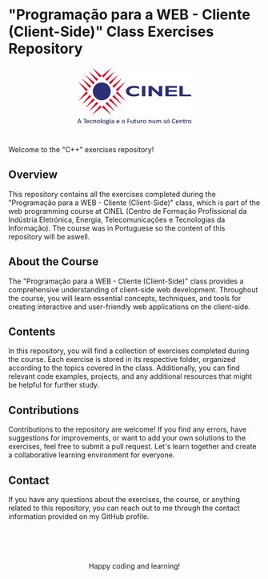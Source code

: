 # "Programação para a WEB - Cliente (Client-Side)" Class Exercises Repository

<!DOCTYPE html>
<head>
</head>
<body>
    <div align="center">
        <img src="cinel_logo_horizontal.png" alt="CINEL Logo">
    </div>
<br>
<br>
Welcome to the "C++" exercises repository!

<h2>Overview</h2>
    This repository contains all the exercises completed during the "Programação para a WEB - Cliente (Client-Side)" class, which is part of the web programming course at CINEL (Centro de Formação Profissional da Indústria Eletrónica, Energia, Telecomunicações e Tecnologias da Informação).
    The course was in Portuguese so the content of this repository will be aswell.

<h2>About the Course</h2> 
    The "Programação para a WEB - Cliente (Client-Side)" class provides a comprehensive understanding of client-side web development. Throughout the course, you will learn essential concepts, techniques, and tools for creating interactive and user-friendly web applications on the client-side.

<h2>Contents</h2>  
    In this repository, you will find a collection of exercises completed during the course. Each exercise is stored in its respective folder, organized according to the topics covered in the class. Additionally, you can find relevant code examples, projects, and any additional resources that might be helpful for further study.

<h2>Contributions</h2>
    Contributions to the repository are welcome! If you find any errors, have suggestions for improvements, or want to add your own solutions to the exercises, feel free to submit a pull request. Let's learn together and create a collaborative learning environment for everyone.

<h2>Contact</h2>  
    If you have any questions about the exercises, the course, or anything related to this repository, you can reach out to me through the contact information provided on my GitHub profile.

<br>
<br>
<br>
<br>
<br>

<p align="center">Happy coding and learning!</p>
